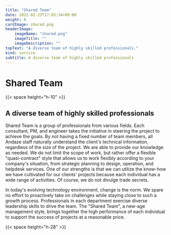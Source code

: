 ```yaml
---
title: "Shared Team"
date: 2022-02-23T17:03:34+09:00
weight: 0
cardImage: shared.png
headerImage:
    imageName: "shared.png"
    imageTitle: ""
    imageDescription: ""
topText: "A diverse team of highly skilled professionals."
kind: service
subtitle: A diverse team of highly skilled professionals
---
```


# Shared Team

{{< space height="h-10" >}}

## A diverse team of highly skilled professionals   

Shared Team is a group of professionals from various fields. Each consultant, PM, and engineer takes the initiative in steering the project to achieve the goals. By not having a fixed number of team members, all Andaze staff naturally understand the client's technical information, regardless of the size of the project. We are able to provide our knowledge as needed. We do not limit the scope of work, but rather offer a flexible "quasi-contract" style that allows us to work flexibly according to your company's situation, from strategic planning to design, operation, and helpdesk services. One of our strengths is that we can utilize the know-how we have cultivated for our clients' projects because each individual has a wide range of activities. Of course, we do not divulge trade secrets.

In today's evolving technology environment, change is the norm. We spare no effort to proactively take on challenges while staying close to such a growth process. Professionals in each department exercise diverse leadership skills to drive the team. The "Shared Team", a new-age management style, brings together the high performance of each individual to support the success of projects at a reasonable price.

{{< space height="h-28" >}}
